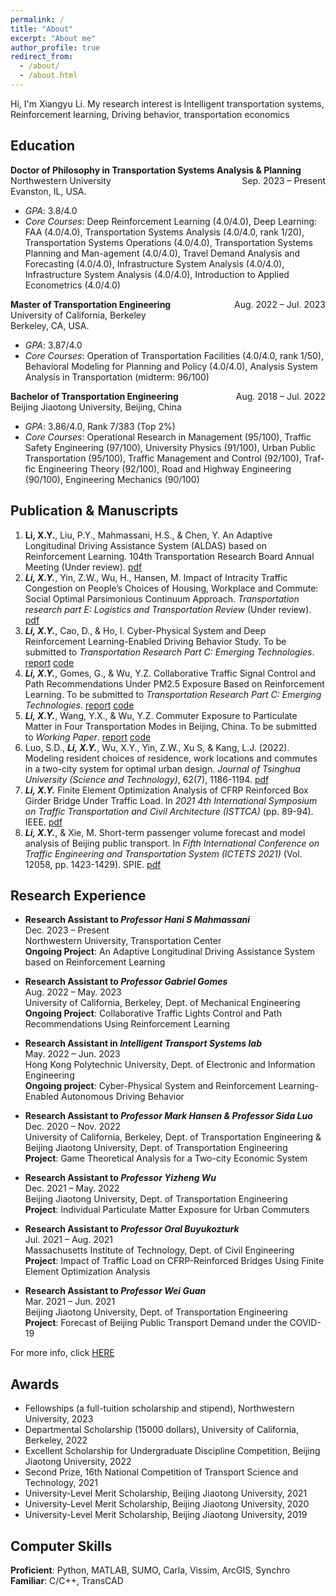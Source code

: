 ```yaml
---
permalink: /
title: "About"
excerpt: "About me"
author_profile: true
redirect_from: 
  - /about/
  - /about.html
---
```


Hi, I'm Xiangyu Li. My research interest is Intelligent transportation systems, Reinforcement learning, Driving behavior, transportation economics

## Education
**Doctor of Philosophy in Transportation Systems Analysis & Planning** <span style="float:right;">Sep. 2023 – Present</span>  <br/> 
Northwestern University <br/>
Evanston, IL, USA.
*	*GPA*: 3.8/4.0
*	*Core Courses*: Deep Reinforcement Learning (4.0/4.0), Deep Learning: FAA (4.0/4.0), Transportation Systems Analysis (4.0/4.0, rank 1/20), Transportation Systems Operations (4.0/4.0), Transportation Systems Planning and Man-agement (4.0/4.0), Travel Demand Analysis and Forecasting (4.0/4.0), Infrastructure System Analysis (4.0/4.0), Infrastructure System Analysis (4.0/4.0), Introduction to Applied Econometrics (4.0/4.0)

**Master of Transportation Engineering** <span style="float:right;">Aug. 2022 – Jul. 2023</span>  <br/> 
University of California, Berkeley <br/>
Berkeley, CA, USA. 
*	*GPA*: 3.87/4.0
*	*Core Courses*: Operation of Transportation Facilities (4.0/4.0, rank 1/50), Behavioral Modeling for Planning and Policy (4.0/4.0), Analysis System Analysis in Transportation (midterm: 96/100)


**Bachelor of Transportation Engineering** <span style="float:right;">Aug. 2018 – Jul. 2022</span>  <br/> 
Beijing Jiaotong University, Beijing, China
*	*GPA*: 3.86/4.0, Rank 7/383 (Top 2%)
*	*Core Courses*: Operational Research in Management (95/100), Traffic Safety Engineering (97/100), University Physics (91/100), Urban Public Transportation (95/100), Traffic Management and Control (92/100), Traf-fic Engineering Theory (92/100), Road and Highway Engineering (90/100), Engineering Mechanics (90/100)


## Publication & Manuscripts
1. **Li, X.Y.**, Liu, P.Y., Mahmassani, H.S., & Chen, Y. An Adaptive Longitudinal Driving Assistance System (ALDAS) based on Reinforcement Learning. 104th Transportation Research Board Annual Meeting (Under review). [pdf](../files/TRB2024_DDPG_Final.pdf)   
2. ***Li, X.Y.***, Yin, Z.W., Wu, H., Hansen, M. Impact of Intracity Traffic Congestion on People’s Choices of Housing, Workplace and Commute: Social Optimal Parsimonious Continuum Approach. *Transportation research part E: Logistics and Transportation Review* (Under review). [pdf](./../files/paper1.pdf)
3. ***Li, X.Y.***, Cao, D., & Ho, I. Cyber-Physical System and Deep Reinforcement Learning-Enabled Driving Behavior Study. To be submitted to *Transportation Research Part C: Emerging Technologies*. [report](../files/report%20-%20Cyber-Physical%20System.pdf) [code](https://github.com/xiangyu-li-ucb/Cyber-Physical-System-and-Behavior-Study)
4. ***Li, X.Y.***, Gomes, G., & Wu, Y.Z. Collaborative Traffic Signal Control and Path Recommendations Under PM2.5 Exposure Based on Reinforcement Learning. To be submitted to *Transportation Research Part C: Emerging Technologies*. [report](../files/report%20-%20Collaborative%20Simulation.pdf) [code](https://github.com/xiangyu-li-ucb/Collaborative-Simulation)
5. ***Li, X.Y.***, Wang, Y.X., & Wu, Y.Z. Commuter Exposure to Particulate Matter in Four Transportation Modes in Beijing, China.  To be submitted to *Working Paper*. [report](./../files/PPT1.pdf) [code](https://github.com/xiangyu-li-ucb/Individual-Particulate-Matter-Exposure)
6. Luo, S.D., ***Li, X.Y.***, Wu, X.Y., Yin, Z.W., Xu S, & Kang, L.J. (2022). Modeling resident choices of residence, work locations and commutes in a two-city system for optimal urban design. *Journal of Tsinghua University (Science and Technology)*, 62(7), 1186-1194. [pdf](./../files/paper2.pdf)
7. ***Li, X.Y.*** Finite Element Optimization Analysis of CFRP Reinforced Box Girder Bridge Under Traffic Load. In *2021 4th International Symposium on Traffic Transportation and Civil Architecture (ISTTCA)* (pp. 89-94). IEEE. [pdf](./../files/paper3.pdf)
8. ***Li, X.Y.***, & Xie, M. Short-term passenger volume forecast and model analysis of Beijing public transport. In *Fifth International Conference on Traffic Engineering and Transportation System (ICTETS 2021)* (Vol. 12058, pp. 1423-1429). SPIE. [pdf](./../files/paper4.pdf)


## Research Experience
- **Research Assistant to *Professor Hani S Mahmassani*** <br/>
Dec. 2023 – Present <br/>
Northwestern University, Transportation Center <br/>
**Ongoing Project**: An Adaptive Longitudinal Driving Assistance System based on Reinforcement Learning

- **Research Assistant to *Professor Gabriel Gomes*** <br/>
Aug. 2022 – May. 2023 <br/>
University of California, Berkeley, Dept. of Mechanical Engineering <br/>
**Ongoing Project**: Collaborative Traffic Lights Control and Path Recommendations Using Reinforcement Learning

- **Research Assistant in *Intelligent Transport Systems lab*** <br/>
May. 2022 – Jun. 2023 <br/>
Hong Kong Polytechnic University, Dept. of Electronic and Information Engineering <br/>
**Ongoing project**: Cyber-Physical System and Reinforcement Learning-Enabled Autonomous Driving Behavior

- **Research Assistant to *Professor Mark Hansen & Professor Sida Luo*** <br/>
Dec. 2020 – Nov. 2022 <br/>
University of California, Berkeley, Dept. of Transportation Engineering & Beijing Jiaotong University, Dept. of Transportation Engineering <br/>
**Project**: Game Theoretical Analysis for a Two-city Economic System

- **Research Assistant to *Professor Yizheng Wu*** <br/>
Dec. 2021 – May. 2022	 <br/>
Beijing Jiaotong University, Dept. of Transportation Engineering <br/>
**Project**: Individual Particulate Matter Exposure for Urban Commuters

- **Research Assistant to *Professor Oral Buyukozturk*** <br/>
Jul. 2021 – Aug. 2021 <br/>
Massachusetts Institute of Technology, Dept. of Civil Engineering <br/>
**Project**: Impact of Traffic Load on CFRP-Reinforced Bridges Using Finite Element Optimization Analysis

- **Research Assistant to *Professor Wei Guan*** <br/>
Mar. 2021 – Jun. 2021 <br/>
Beijing Jiaotong University, Dept. of Transportation Engineering <br/>
**Project**: Forecast of Beijing Public Transport Demand under the COVID-19

For more info, click [HERE](/research/)

## Awards
* Fellowships (a full-tuition scholarship and stipend), Northwestern University, 2023
* Departmental Scholarship (15000 dollars), University of California, Berkeley, 2022
* Excellent Scholarship for Undergraduate Discipline Competition, Beijing Jiaotong University, 2022
* Second Prize, 16th National Competition of Transport Science and Technology, 2021
* University-Level Merit Scholarship, Beijing Jiaotong University, 2021
* University-Level Merit Scholarship, Beijing Jiaotong University, 2020
* University-Level Merit Scholarship, Beijing Jiaotong University, 2019

## Computer Skills
**Proficient**:	Python, MATLAB, SUMO, Carla, Vissim, ArcGIS, Synchro   <br/>
**Familiar**:	C/C++, TransCAD
